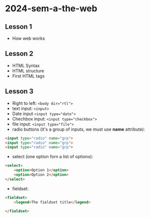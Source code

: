 # 2024-sem-a-the-web

## Lesson 1

- How web works

## Lesson 2

- HTML Syntax
- HTML structure
- First HTML tags

## Lesson 3

- Right to left: `<body dir="rtl">`
- text input: `<input>`
- Date input `<input type="date">`
- Chechbox input: `<input type="checkbox">`
- file input: `<input type="file">`
- radio buttons (it's a group of inputs, we must use **name** attribute):

```html
<input type="radio" name="grp">
<input type="radio" name="grp">
<input type="radio" name="grp">
```

- select (one option forn a list of options):

```html
<select>
    <option>Option 1</option>
    <option>Option 2</option>
</select>
```

- fieldset:

```html
<fieldset>
    <legend>The fieldset title</legend>

</fieldset>
```

